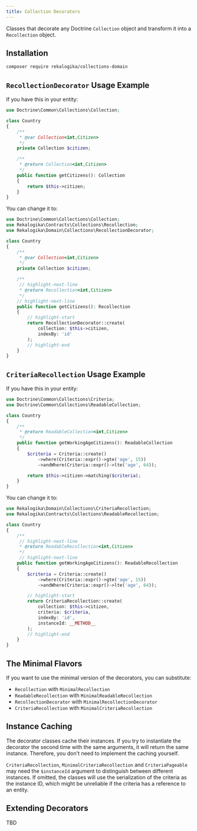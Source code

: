 ```yaml
---
title: Collection Decorators
---
```


Classes that decorate any Doctrine `Collection` object and transform it into a
`Recollection` object.

## Installation

```bash
composer require rekalogika/collections-domain
```

## `RecollectionDecorator` Usage Example

If you have this in your entity:

```php
use Doctrine\Common\Collections\Collection;

class Country
{
    /**
     * @var Collection<int,Citizen>
     */
    private Collection $citizen;

    /**
     * @return Collection<int,Citizen>
     */
    public function getCitizens(): Collection
    {
        return $this->citizen;
    }
}
```

You can change it to:

```php
use Doctrine\Common\Collections\Collection;
use Rekalogika\Contracts\Collections\Recollection;
use Rekalogika\Domain\Collections\RecollectionDecorator;

class Country
{
    /**
     * @var Collection<int,Citizen>
     */
    private Collection $citizen;

    /**
     // highlight-next-line
     * @return Recollection<int,Citizen>
     */
    // highlight-next-line
    public function getCitizens(): Recollection
    {
        // highlight-start
        return RecollectionDecorator::create(
            collection: $this->citizen,
            indexBy: 'id'
        );
        // highlight-end
    }
}
```

## `CriteriaRecollection` Usage Example

If you have this in your entity:

```php
use Doctrine\Common\Collections\Criteria;
use Doctrine\Common\Collections\ReadableCollection;

class Country
{
    /**
     * @return ReadableCollection<int,Citizen>
     */
    public function getWorkingAgeCitizens(): ReadableCollection
    {
        $criteria = Criteria::create()
            ->where(Criteria::expr()->gte('age', 15))
            ->andWhere(Criteria::expr()->lte('age', 64));

        return $this->citizen->matching($criteria);
    }
}
```

You can change it to:

```php
use Rekalogika\Domain\Collections\CriteriaRecollection;
use Rekalogika\Contracts\Collections\ReadableRecollection;

class Country
{
    /**
     // highlight-next-line
     * @return ReadableRecollection<int,Citizen>
     */
     // highlight-next-line
    public function getWorkingAgeCitizens(): ReadableRecollection
    {
        $criteria = Criteria::create()
            ->where(Criteria::expr()->gte('age', 15))
            ->andWhere(Criteria::expr()->lte('age', 64));

        // highlight-start
        return CriteriaRecollection::create(
            collection: $this->citizen,
            criteria: $criteria,
            indexBy: 'id',
            instanceId: __METHOD__
        );
        // highlight-end
    }
}
```

## The Minimal Flavors

If you want to use the minimal version of the decorators, you can substitute:

* `Recollection` with `MinimalRecollection`
* `ReadableRecollection` with `MinimalReadableRecollection`
* `RecollectionDecorator` with `MinimalRecollectionDecorator`
* `CriteriaRecollection` with `MinimalCriteriaRecollection`

## Instance Caching

The decorator classes cache their instances. If you try to instantiate the
decorator the second time with the same arguments, it will return the same
instance. Therefore, you don't need to implement the caching yourself.

`CriteriaRecollection`, `MinimalCriteriaRecollection` and `CriteriaPageable` may
need the `$instanceId` argument to distinguish between different instances. If
omitted, the classes will use the serialization of the criteria as the instance
ID, which might be unreliable if the criteria has a reference to an entity.

## Extending Decorators

TBD
